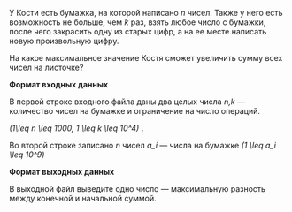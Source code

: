У Кости есть бумажка, на которой написано *n* чисел. Также у него есть возможность не больше, чем *k* раз, взять любое число с бумажки, после чего закрасить одну из старых цифр, а на ее месте написать новую произвольную цифру.

На какое максимальное значение Костя сможет увеличить сумму всех чисел на листочке?


**Формат входных данных**

В первой строке входного файла даны два целых числа *n,k* — количество чисел на бумажке и ограничение на число операций. 

*(1\leq n \leq 1000, 1 \leq k \leq 10^4)* .

Во второй строке записано *n* чисел *a_i* — числа на бумажке *(1 \leq a_i \leq 10^9)*


**Формат выходных данных** 

В выходной файл выведите одно число — максимальную разность между конечной и начальной суммой.
